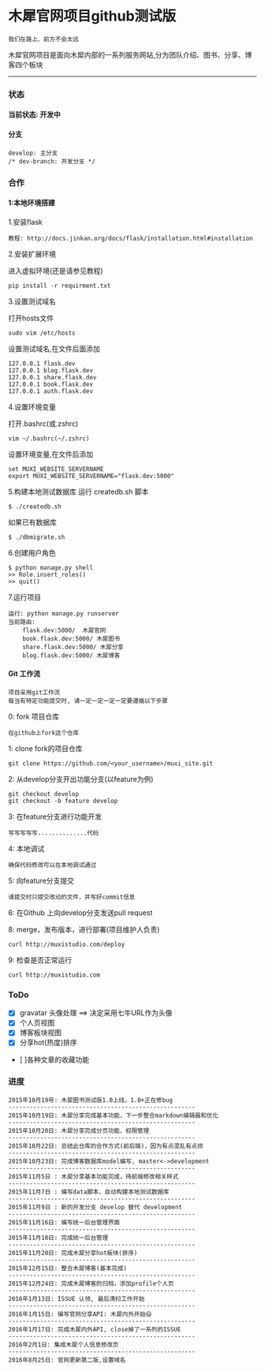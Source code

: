 木犀官网项目github测试版
===

    我们在路上、前方不会太远

木犀官网项目是面向木犀内部的一系列服务网站,分为团队介绍、图书、分享、博客四个板块

<hr>

### 状态
#### 当前状态: 开发中
#### 分支

    develop: 主分支
    /* dev-branch: 开发分支 */

### 合作
#### 1:本地环境搭建
1.安装flask

    教程: http://docs.jinkan.org/docs/flask/installation.html#installation

2.安装扩展环境

进入虚拟环境(还是请参见教程)

    pip install -r requirment.txt

3.设置测试域名

打开hosts文件

    sudo vim /etc/hosts

设置测试域名,在文件后面添加

    127.0.0.1 flask.dev
    127.0.0.1 blog.flask.dev
    127.0.0.1 share.flask.dev
    127.0.0.1 book.flask.dev
    127.0.0.1 auth.flask.dev

4.设置环境变量

打开.bashrc(或.zshrc)

    vim ~/.bashrc(~/.zshrc)

设置环境变量,在文件后添加

    set MUXI_WEBSITE_SERVERNAME
    export MUXI_WEBSITE_SERVERNAME="flask.dev:5000"

5.构建本地测试数据库
运行 createdb.sh 脚本

	$ ./createdb.sh

如果已有数据库

    $ ./dbmigrate.sh

6.创建用户角色

    $ python manage.py shell
	>> Role.insert_roles()
	>> quit()

7.运行项目

    运行: python manage.py runserver
    当前路由:
        flask.dev:5000/  木犀官网
        book.flask.dev:5000/ 木犀图书
        share.flask.dev:5000/ 木犀分享
        blog.flask.dev:5000/ 木犀博客

#### Git 工作流

    项目采用git工作流
    每当有特定功能提交时, 请一定一定一定一定要遵循以下步骤

0: fork 项目仓库

    在github上fork这个仓库

1: clone fork的项目仓库

    git clone https://github.com/<your_username>/muxi_site.git

2: 从develop分支开出功能分支(以feature为例)

    git checkout develop
    git checkout -b feature develop

3: 在feature分支进行功能开发

    写写写写写..............代码

4: 本地调试

    确保代码修改可以在本地调试通过

5: 向feature分支提交

    请提交时只提交改动的文件，并写好commit信息

6: 在Github 上向develop分支发送pull request


8: merge，发布版本，进行部署(项目维护人负责)

    curl http://muxistudio.com/deploy
    
9: 检查是否正常运行

    curl http://muxistudio.com


### ToDo

- [x] gravatar 头像处理  ==> 决定采用七牛URL作为头像
- [x] 个人页视图
- [x] 博客板块视图
- [x] 分享hot(热度)排序
- [ ]各种文章的收藏功能

### 进度

    2015年10月19号: 木犀图书测试版1.0上线，1.0+正在修bug
    -----------------------------------------------------
    2015年10月19日: 木犀分享完成基本功能，下一步整合markdown编辑器和优化
    -----------------------------------------------------
    2015年10月20日: 木犀分享完成分页功能、权限管理
    -----------------------------------------------------
    2015年10月22日: 总结此仓库的合作方式(前后端)，因为有点混乱有点烦
    -----------------------------------------------------
    2015年10月23日: 完成博客数据库model编写, master<->development
    -----------------------------------------------------
	2015年11月5日 : 木犀分享基本功能完成，待前端修改相关样式
    -----------------------------------------------------
	2015年11月7日 : 编写data脚本，自动构建本地测试数据库
    -----------------------------------------------------
	2015年11月9日 : 新的开发分支 develop 替代 development
    -----------------------------------------------------
	2015年11月16日: 编写统一后台管理界面
    -----------------------------------------------------
	2015年11月18日: 完成统一后台管理
    -----------------------------------------------------
	2015年11月20日: 完成木犀分享hot板块(排序)
    -----------------------------------------------------
    2015年12月15日: 整合木犀博客(基本完成)
    -----------------------------------------------------
    2015年12月24日: 完成木犀博客的归档，添加profile个人页
    -----------------------------------------------------
    2016年1月13日: ISSUE 认领, 最后清扫工作开始
    -----------------------------------------------------
    2016年1月15日: 编写官网分享API: 木犀内外开始😄
    -----------------------------------------------------
    2016年1月17日: 完成木犀内外API, close掉了一系列的ISSUE
    -----------------------------------------------------
    2016年2月1日: 集成木犀个人信息修改页
    -----------------------------------------------------
    2016年8月25日: 官网更新第二版,设置域名
